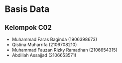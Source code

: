 # Basis Data
## Kelompok C02

- Muhammad Faras Baginda (1906398673)
- Qistina Muharrifa (2106708210)
- Muhammad Fauzan Rizky Ramadhan (2106654315)
- Abdillah Assajjad (2106653571)